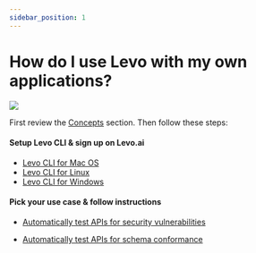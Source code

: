 ```yaml
---
sidebar_position: 1
---
```


# How do I use Levo with my own applications?

![](../../assets/api.svg)


First review the [Concepts][concepts] section. Then follow these steps:

#### Setup Levo CLI & sign up on Levo.ai
* [Levo CLI for Mac OS][mac]
* [Levo CLI for Linux][linux]
* [Levo CLI for Windows][windows]

#### Pick your use case & follow instructions

* [Automatically test APIs for security vulnerabilities][use-my-app-for-security-tests]

* [Automatically test APIs for schema conformance][use-my-app-for-schema-tests]



[concepts]: ../../guides/security-testing-concepts/security-testing-concepts
[mac]: ../levo-cli/levo-cli-for-mac-os.md
[linux]: ../levo-cli/levo-cli-for-linux.md
[windows]: ../levo-cli/levo-cli-for-windows.md

[use-my-app-for-schema-tests]: ./test-app-schema-conformance.md
[use-my-app-for-security-tests]: ./test-app-security/choices.md

